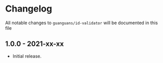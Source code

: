 # Changelog

All notable changes to `guanguans/id-validator` will be documented in this file

## 1.0.0 - 2021-xx-xx

* Initial release.

